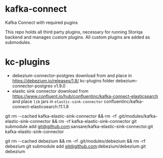 # kafka-connect
Kafka Connect with required pugins

This repo holds all third party plugins, necessary for running Storiqa backend and manages custom plugins.
All custom plugins are added as submodules.

# kc-plugins

- debezium-connector-postgres download from and place in https://debezium.io/releases/1.8/ kc-plugins folder
debezium-connector-postgres v1.9.0
- elastic sink connector download from https://www.confluent.io/hub/confluentinc/kafka-connect-elasticsearch and place `lib` jars in `elastic-sink-connector`
  confluentinc/kafka-connect-elasticsearch:11.1.8


git rm --cached kafka-elastic-sink-connector && rm -rf .git/modules/kafka-elastic-sink-connector && rm -rf kafka-elastic-sink-connector
git submodule add git@github.com:sansare/kafka-elastic-sink-connector.git kafka-elastic-sink-connector

git rm --cached debezium && rm -rf .git/modules/debezium && rm -rf debezium
git submodule add git@github.com:debezium/debezium.git debezium

